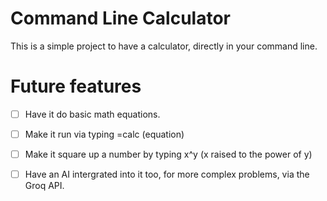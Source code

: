 # Command Line Calculator

This is a simple project to have a calculator, directly in your command line. 

# Future features

- [ ] Have it do basic math equations.

- [ ] Make it run via typing =calc (equation)

- [ ] Make it square up a number by typing x^y (x raised to the power of y)

- [ ] Have an AI intergrated into it too, for more complex problems, via the Groq API.